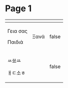 # Page 1

<table><thead><tr><th></th><th align="center"></th><th data-type="checkbox"></th></tr></thead><tbody><tr><td><p>Γεια σας</p><p>Παιδιά</p></td><td align="center">Ξανά</td><td>false</td></tr><tr><td><p>ㅆ쑈ㅛ</p><p>ㅐㄷ소ㅎ</p></td><td align="center"><img src="https://images.unsplash.com/photo-1587502538004-e9ec84b491c4?crop=entropy&#x26;cs=srgb&#x26;fm=jpg&#x26;ixid=MnwxOTcwMjR8MXwxfHNlYXJjaHwxfHxhdXR1bW58ZW58MHx8fHwxNjMyMTIyNzU4&#x26;ixlib=rb-1.2.1&#x26;q=85" alt=""></td><td>false</td></tr></tbody></table>
